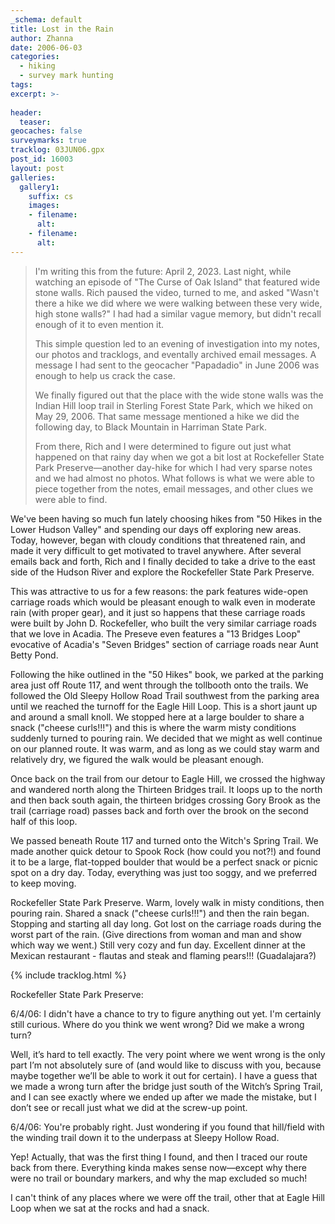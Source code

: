 ```yaml
---
_schema: default
title: Lost in the Rain
author: Zhanna
date: 2006-06-03
categories:
  - hiking
  - survey mark hunting
tags:
excerpt: >- 
   
header:
  teaser:
geocaches: false
surveymarks: true
tracklog: 03JUN06.gpx
post_id: 16003
layout: post           
galleries:
  gallery1:
    suffix: cs
    images: 
    - filename: 
      alt: 
    - filename: 
      alt:                                                            
---      
```


> I'm writing this from the future: April 2, 2023. Last night, while watching an episode of "The Curse of Oak Island" that featured wide stone walls. Rich paused the video, turned to me, and asked "Wasn't there a hike we did where we were walking between these very wide, high stone walls?" I had had a similar vague memory, but didn't recall enough of it to even mention it. 
> 
> This simple question led to an evening of investigation into my notes, our photos and tracklogs, and eventally archived email messages. A message I had sent to the geocacher "Papadadio" in June 2006 was enough to help us crack the case. 
> 
> We finally figured out that the place with the wide stone walls was the Indian Hill loop trail in Sterling Forest State Park, which we hiked on May 29, 2006. That same message mentioned a hike we did the following day, to Black Mountain in Harriman State Park. 
> 
> From there, Rich and I were determined to figure out just what happened on that rainy day when we got a bit lost at Rockefeller State Park Preserve—another day-hike for which I had very sparse notes and we had almost no photos. What follows is what we were able to piece together from the notes, email messages, and other clues we were able to find. 

We've been having so much fun lately choosing hikes from "50 Hikes in the Lower Hudson Valley" and spending our days off exploring new areas. Today, however, began with cloudy conditions that threatened rain, and made it very difficult to get motivated to travel anywhere. After several emails back and forth, Rich and I finally decided to take a drive to the east side of the Hudson River and explore the Rockefeller State Park Preserve.

This was attractive to us for a few reasons: the park features wide-open carriage roads which would be pleasant enough to walk even in moderate rain (with proper gear), and it just so happens that these carriage roads were built by John D. Rockefeller, who built the very similar carriage roads that we love in Acadia. The Preseve even features a "13 Bridges Loop" evocative of Acadia's "Seven Bridges" section of carriage roads near Aunt Betty Pond.

Following the hike outlined in the "50 Hikes" book, we parked at the parking area just off Route 117, and went through the tollbooth onto the trails.  We followed the Old Sleepy Hollow Road Trail southwest from the parking area until we reached the turnoff for the Eagle Hill Loop. This is a short jaunt up and around a small knoll. We stopped here at a large boulder to share a snack ("cheese curls!!!") and this is where the warm misty conditions suddenly turned to pouring rain. We decided that we might as well continue on our planned route. It was warm, and as long as we could stay warm and relatively dry, we figured the walk would be pleasant enough.

Once back on the trail from our detour to Eagle Hill, we crossed the highway and wandered north along the Thirteen Bridges trail. It loops up to the north and then back south again, the thirteen bridges crossing Gory Brook as the trail (carriage road) passes back and forth over the brook on the second half of this loop.

We passed beneath Route 117 and turned onto the Witch's Spring Trail. We made another quick detour to Spook Rock (how could you not?!) and found it to be a large, flat-topped boulder that would be a perfect snack or picnic spot on a dry day. Today, everything was just too soggy, and we preferred to keep moving.

Rockefeller State Park Preserve.  Warm, lovely walk in misty conditions, then pouring rain.  Shared a snack ("cheese curls!!!") and then the rain began.  Stopping and starting all day long.  Got lost on the carriage roads during the worst part of the rain.  (Give directions from woman and man and show which way we went.)  Still very cozy and fun day.   Excellent dinner at the Mexican restaurant - flautas and steak and flaming pears!!! (Guadalajara?)

{% include tracklog.html %}

Rockefeller State Park Preserve:

6/4/06: I didn't have a chance to try to figure anything out yet.  I'm certainly still curious.  Where do you think we went wrong?  Did we make a wrong turn?  

Well, it’s hard to tell exactly.  The very point where we went wrong is the only part I’m not absolutely sure of (and would like to discuss with you, because maybe together we’ll be able to work it out for certain).  I have a guess that we made a wrong turn after the bridge just south of the Witch’s Spring Trail, and I can see exactly where we ended up after we made the mistake, but I don’t see or recall just what we did at the screw-up point.


6/4/06: You're probably right.  Just wondering if you found that hill/field with the winding trail down it to the underpass at Sleepy Hollow Road.

Yep!  Actually, that was the first thing I found, and then I traced our route back from there.  Everything kinda makes sense now—except why there were no trail or boundary markers, and why the map excluded so much!

I can't think of any places where we were off the trail, other that at Eagle Hill Loop when we sat at the rocks and had a snack.  